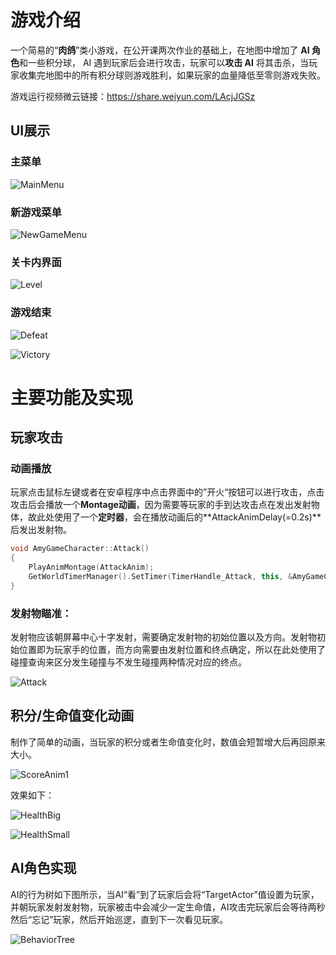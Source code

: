 # 游戏介绍

一个简易的“**肉鸽**”类小游戏，在公开课两次作业的基础上，在地图中增加了 **AI 角色**和一些积分球， AI 遇到玩家后会进行攻击，玩家可以**攻击 AI** 将其击杀，当玩家收集完地图中的所有积分球则游戏胜利，如果玩家的血量降低至零则游戏失败。

游戏运行视频微云链接：https://share.weiyun.com/LAcjJGSz

## UI展示

### 主菜单

![MainMenu](asset/MainMenu.png)

### 新游戏菜单

![NewGameMenu](asset/NewGameMenu.png)

### 关卡内界面

![Level](asset/Level.png)



### 游戏结束

![Defeat](asset/Defeat.png)

![Victory](asset/Victory.png)

# 主要功能及实现

## 玩家攻击

### 动画播放

玩家点击鼠标左键或者在安卓程序中点击界面中的”开火“按钮可以进行攻击，点击攻击后会播放一个**Montage动画**，因为需要等玩家的手到达攻击点在发出发射物体，故此处使用了一个**定时器**，会在播放动画后的**AttackAnimDelay(=0.2s)**后发出发射物。

```c++
void AmyGameCharacter::Attack()
{
	PlayAnimMontage(AttackAnim);
	GetWorldTimerManager().SetTimer(TimerHandle_Attack, this, &AmyGameCharacter::Attack_TimeElapsed, AttackAnimDelay);
}
```

### 发射物瞄准：

发射物应该朝屏幕中心十字发射，需要确定发射物的初始位置以及方向。发射物初始位置即为玩家手的位置，而方向需要由发射位置和终点确定，所以在此处使用了碰撞查询来区分发生碰撞与不发生碰撞两种情况对应的终点。

![Attack](asset/Attack.png)



## 积分/生命值变化动画

制作了简单的动画，当玩家的积分或者生命值变化时，数值会短暂增大后再回原来大小。

![ScoreAnim1](asset/ScoreAnim1.png)

效果如下：

![HealthBig](asset/HealthBig.png)

![HealthSmall](asset/HealthSmall.png)

## AI角色实现

AI的行为树如下图所示，当AI“看”到了玩家后会将“TargetActor”值设置为玩家，并朝玩家发射发射物，玩家被击中会减少一定生命值，AI攻击完玩家后会等待两秒然后“忘记”玩家，然后开始巡逻，直到下一次看见玩家。

![BehaviorTree](asset/BehaviorTree.png)

